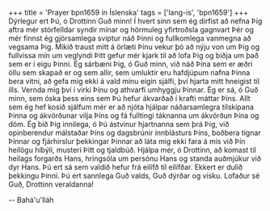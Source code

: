 +++
title = 'Prayer bpn1659 in Íslenska'
tags = ['lang-is', 'bpn1659']
+++
Dýrlegur ert Þú, ó Drottinn Guð minn! Í hvert sinn sem ég dirfist að nefna Þig aftra mér stórfelldar syndir mínar og hörmuleg yfirtroðsla gagnvart Þér og mér finnst ég gjörsamlega sviptur náð Þinni og fullkomlega vanmegna að vegsama Þig. Mikið traust mitt á örlæti Þínu vekur þó að nýju von um Þig og fullvissa mín um veglyndi Þitt gefur mér kjark til að lofa Þig og biðja um það sem er í eigu Þinni.
Ég sárbæni Þig, ó Guð minn, við náð Þína sem er æðri öllu sem skapað er og sem allir, sem umluktir eru hafdjúpum nafna Þinna bera vitni, að gefa mig ekki á vald mínu eigin sjálfi, því hjarta mitt hneigist til ills. Vernda mig því í virki Þínu og athvarfi um­hyggju Þinnar. Ég er sá, ó Guð minn, sem óska þess eins sem Þú hefur ákvarðað í krafti máttar Þíns. Allt sem ég hef kosið sjálfum mér er að njóta hjálpar náðarsamlegra tilskipana Þinna og ákvörðunar vilja Þíns og fá fulltingi táknanna um ákvörðun Þína og dóm.
Ég bið Þig innilega, ó Þú ástvinur hjartnanna sem þrá Þig, við opinberendur málstaðar Þíns og dagsbrúnir innblásturs Þíns, boðbera tignar Þinnar og fjárhirslur þekkingar Þinnar að láta mig ekki fara á mis við Þín heilögu híbýli, musteri Þitt og tjaldbúð. Hjálpa mér, ó Drottinn, að komast til heilags forgarðs Hans, hringsóla um persónu Hans og standa auðmjúkur við dyr Hans.
Þú ert sá sem valdið hefur frá eilífð til eilífðar. Ekkert er dulið þekkingu Þinni. Þú ert sannlega Guð valds, Guð dýrðar og visku.
Lofaður sé Guð, Drottinn veraldanna!

-- Bahá'u'lláh

